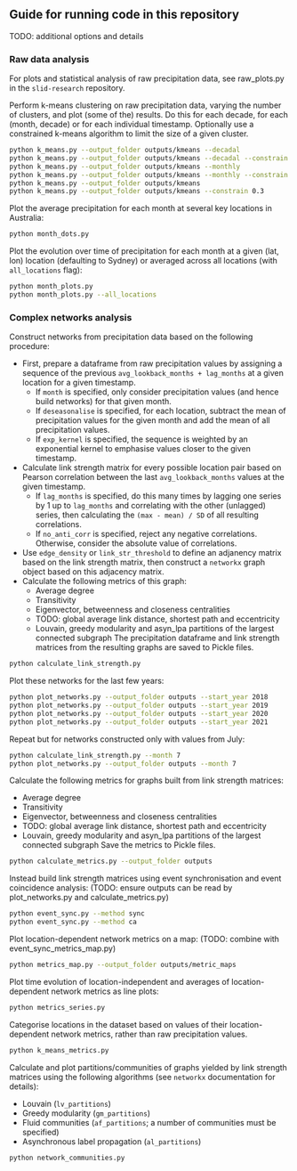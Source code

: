 ## Guide for running code in this repository

TODO: additional options and details

### Raw data analysis

For plots and statistical analysis of raw precipitation data, see raw_plots.py in the `slid-research` repository.

Perform k-means clustering on raw precipitation data, varying the number of clusters, and plot (some of the) results. Do this for each decade, for each (month, decade) or for each individual timestamp. Optionally use a constrained k-means algorithm to limit the size of a given cluster.
```sh
python k_means.py --output_folder outputs/kmeans --decadal
python k_means.py --output_folder outputs/kmeans --decadal --constrain 0.3
python k_means.py --output_folder outputs/kmeans --monthly
python k_means.py --output_folder outputs/kmeans --monthly --constrain 0.3
python k_means.py --output_folder outputs/kmeans
python k_means.py --output_folder outputs/kmeans --constrain 0.3
```

Plot the average precipitation for each month at several key locations in Australia:
```sh
python month_dots.py
```

Plot the evolution over time of precipitation for each month at a given (lat, lon) location (defaulting to Sydney) or averaged across all locations (with `all_locations` flag):
```sh
python month_plots.py
python month_plots.py --all_locations
```

### Complex networks analysis

Construct networks from precipitation data based on the following procedure:
- First, prepare a dataframe from raw precipitation values by assigning a sequence of the previous `avg_lookback_months + lag_months` at a given location for a given timestamp.
  - If `month` is specified, only consider precipitation values (and hence build networks) for that given month.
  - If `deseasonalise` is specified, for each location, subtract the mean of precipitation values for the given month and add the mean of all precipitation values.
  - If `exp_kernel` is specified, the sequence is weighted by an exponential kernel to emphasise values closer to the given timestamp.
- Calculate link strength matrix for every possible location pair based on Pearson correlation between the last `avg_lookback_months` values at the given timestamp.
  - If `lag_months` is specified, do this many times by lagging one series by 1 up to `lag_months` and correlating with the other (unlagged) series, then calculating the `(max - mean) / SD` of all resulting correlations.
  - If `no_anti_corr` is specified, reject any negative correlations. Otherwise, consider the absolute value of correlations.
- Use `edge_density` or `link_str_threshold` to define an adjanency matrix based on the link strength matrix, then construct a `networkx` graph object based on this adjacency matrix.
- Calculate the following metrics of this graph:
  - Average degree
  - Transitivity
  - Eigenvector, betweenness and closeness centralities
  - TODO: global average link distance, shortest path and eccentricity
  - Louvain, greedy modularity and asyn_lpa partitions of the largest connected subgraph
The precipitation dataframe and link strength matrices from the resulting graphs are saved to Pickle files.
```sh
python calculate_link_strength.py
```

Plot these networks for the last few years:
```sh
python plot_networks.py --output_folder outputs --start_year 2018
python plot_networks.py --output_folder outputs --start_year 2019
python plot_networks.py --output_folder outputs --start_year 2020
python plot_networks.py --output_folder outputs --start_year 2021
```

Repeat but for networks constructed only with values from July:
```sh
python calculate_link_strength.py --month 7
python plot_networks.py --output_folder outputs --month 7
```

Calculate the following metrics for graphs built from link strength matrices:
- Average degree
- Transitivity
- Eigenvector, betweenness and closeness centralities
- TODO: global average link distance, shortest path and eccentricity
- Louvain, greedy modularity and asyn_lpa partitions of the largest connected subgraph
Save the metrics to Pickle files.
```sh
python calculate_metrics.py --output_folder outputs
```

Instead build link strength matrices using event synchronisation and event coincidence analysis: (TODO: ensure outputs can be read by plot_networks.py and calculate_metrics.py)
```sh
python event_sync.py --method sync
python event_sync.py --method ca
```

Plot location-dependent network metrics on a map: (TODO: combine with event_sync_metrics_map.py)
```sh
python metrics_map.py --output_folder outputs/metric_maps
```

Plot time evolution of location-independent and averages of location-dependent network metrics as line plots:
```sh
python metrics_series.py
```

Categorise locations in the dataset based on values of their location-dependent network metrics, rather than raw precipitation values.
```sh
python k_means_metrics.py
```

Calculate and plot partitions/communities of graphs yielded by link strength matrices using the following algorithms (see `networkx` documentation for details):
- Louvain (`lv_partitions`)
- Greedy modularity (`gm_partitions`)
- Fluid communities (`af_partitions`; a number of communities must be specified)
- Asynchronous label propagation (`al_partitions`)
```sh
python network_communities.py
```